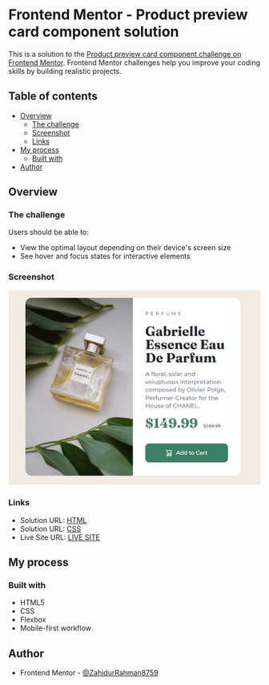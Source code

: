 # Frontend Mentor - Product preview card component solution

This is a solution to the [Product preview card component challenge on Frontend Mentor](https://www.frontendmentor.io/challenges/product-preview-card-component-GO7UmttRfa). Frontend Mentor challenges help you improve your coding skills by building realistic projects. 

## Table of contents

- [Overview](#overview)
  - [The challenge](#the-challenge)
  - [Screenshot](#screenshot)
  - [Links](#links)
- [My process](#my-process)
  - [Built with](#built-with)
- [Author](#author)

## Overview

### The challenge

Users should be able to:

- View the optimal layout depending on their device's screen size
- See hover and focus states for interactive elements

### Screenshot

![](./images/Design.png)

### Links

- Solution URL: [HTML](https://github.com/ZahidurRahman8759/Product-Preview-Card-Component/blob/766074cdcb5e332c6dfd79552513ca58d2fa3a21/index.html)
- Solution URL: [CSS](https://github.com/ZahidurRahman8759/Product-Preview-Card-Component/blob/766074cdcb5e332c6dfd79552513ca58d2fa3a21/style.css)
- Live Site URL: [LIVE SITE](https://zahidurrahman8759.github.io/Product-Preview-Card-Component/)

## My process

### Built with

- HTML5
- CSS
- Flexbox
- Mobile-first workflow
## Author

- Frontend Mentor - [@ZahidurRahman8759](https://www.frontendmentor.io/profile/ZahidurRahman8759)
